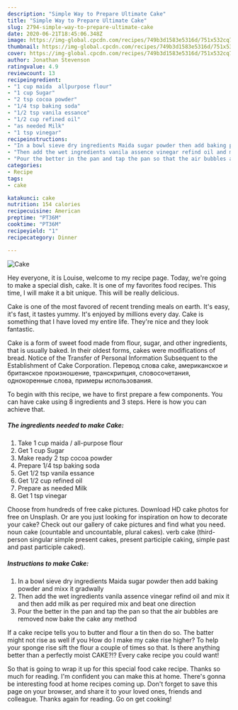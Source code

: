 ```yaml
---
description: "Simple Way to Prepare Ultimate Cake"
title: "Simple Way to Prepare Ultimate Cake"
slug: 2794-simple-way-to-prepare-ultimate-cake
date: 2020-06-21T18:45:06.348Z
image: https://img-global.cpcdn.com/recipes/749b3d1583e5316d/751x532cq70/cake-recipe-main-photo.jpg
thumbnail: https://img-global.cpcdn.com/recipes/749b3d1583e5316d/751x532cq70/cake-recipe-main-photo.jpg
cover: https://img-global.cpcdn.com/recipes/749b3d1583e5316d/751x532cq70/cake-recipe-main-photo.jpg
author: Jonathan Stevenson
ratingvalue: 4.9
reviewcount: 13
recipeingredient:
- "1 cup maida  allpurpose flour"
- "1 cup Sugar"
- "2 tsp cocoa powder"
- "1/4 tsp baking soda"
- "1/2 tsp vanila essance"
- "1/2 cup refined oil"
- "as needed Milk"
- "1 tsp vinegar"
recipeinstructions:
- "In a bowl sieve dry ingredients Maida sugar powder then add baking powder and mixx it gradwally"
- "Then add the wet ingredients vanila assence vinegar refind oil and mix it and then add milk as per required mix and beat one direction"
- "Pour the better in the pan and tap the pan so that the air bubbles are removed now bake the cake any method"
categories:
- Recipe
tags:
- cake

katakunci: cake 
nutrition: 154 calories
recipecuisine: American
preptime: "PT36M"
cooktime: "PT36M"
recipeyield: "1"
recipecategory: Dinner

---
```



![Cake](https://img-global.cpcdn.com/recipes/749b3d1583e5316d/751x532cq70/cake-recipe-main-photo.jpg)

Hey everyone, it is Louise, welcome to my recipe page. Today, we're going to make a special dish, cake. It is one of my favorites food recipes. This time, I will make it a bit unique. This will be really delicious.

Cake is one of the most favored of recent trending meals on earth. It's easy, it's fast, it tastes yummy. It's enjoyed by millions every day. Cake is something that I have loved my entire life. They're nice and they look fantastic.

Cake is a form of sweet food made from flour, sugar, and other ingredients, that is usually baked. In their oldest forms, cakes were modifications of bread. Notice of the Transfer of Personal Information Subsequent to the Establishment of Cake Corporation. Перевод слова cake, американское и британское произношение, транскрипция, словосочетания, однокоренные слова, примеры использования.


To begin with this recipe, we have to first prepare a few components. You can have cake using 8 ingredients and 3 steps. Here is how you can achieve that.

<!--inarticleads1-->

##### The ingredients needed to make Cake:

1. Take 1 cup maida / all-purpose flour
1. Get 1 cup Sugar
1. Make ready 2 tsp cocoa powder
1. Prepare 1/4 tsp baking soda
1. Get 1/2 tsp vanila essance
1. Get 1/2 cup refined oil
1. Prepare as needed Milk
1. Get 1 tsp vinegar


Choose from hundreds of free cake pictures. Download HD cake photos for free on Unsplash. Or are you just looking for inspiration on how to decorate your cake? Check out our gallery of cake pictures and find what you need. noun cake (countable and uncountable, plural cakes). verb cake (third-person singular simple present cakes, present participle caking, simple past and past participle caked). 

<!--inarticleads2-->

##### Instructions to make Cake:

1. In a bowl sieve dry ingredients Maida sugar powder then add baking powder and mixx it gradwally
1. Then add the wet ingredients vanila assence vinegar refind oil and mix it and then add milk as per required mix and beat one direction
1. Pour the better in the pan and tap the pan so that the air bubbles are removed now bake the cake any method


If a cake recipe tells you to butter and flour a tin then do so. The batter might not rise as well if you How do I make my cake rise higher? To help your sponge rise sift the flour a couple of times so that. Is there anything better than a perfectly moist CAKE?!? Every cake recipe you could want! 

So that is going to wrap it up for this special food cake recipe. Thanks so much for reading. I'm confident you can make this at home. There's gonna be interesting food at home recipes coming up. Don't forget to save this page on your browser, and share it to your loved ones, friends and colleague. Thanks again for reading. Go on get cooking!
